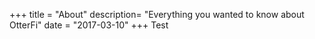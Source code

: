 +++
title = "About"
description= "Everything you wanted to know about OtterFi"
date = "2017-03-10"
+++
Test
